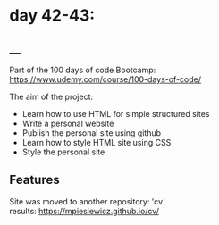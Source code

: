 # day 42-43:
## __

Part of the 100 days of code Bootcamp:
https://www.udemy.com/course/100-days-of-code/

The aim of the project:
- Learn how to use HTML for simple structured sites
- Write a personal website
- Publish the personal site using github
- Learn how to style HTML site using CSS
- Style the personal site

## Features

Site was moved to another repository: 'cv' <br>
results: https://mpiesiewicz.github.io/cv/